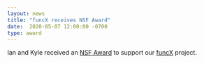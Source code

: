 ```yaml
---
layout: news
title: "funcX receives NSF Award" 
date:  2020-05-07 12:00:00 -0700
type: award
---
```


Ian and Kyle received an [NSF Award](https://www.nsf.gov/awardsearch/showAward?AWD_ID=2004894&HistoricalAwards=false) to support our [funcX](http://funcx.org/) project.